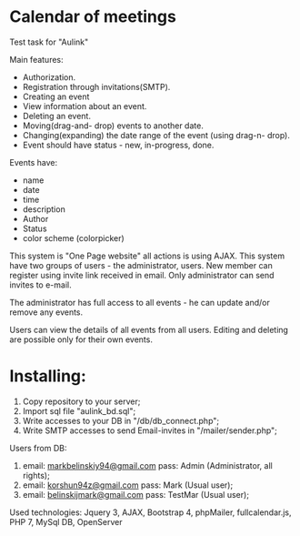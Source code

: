 # Calendar of meetings

Test task for "Aulink"

Main features:
- Authorization.
- Registration through invitations(SMTP).
- Сreating an event
- View information about an event.
- Deleting an event.
- Moving(drag-and- drop) events to another date.
- Changing(expanding) the date range of the event (using drag-n- drop).
- Event should have status - new, in-progress, done.

Events have:
- name
- date
- time
- description
- Author
- Status
- color scheme (colorpicker)

This system is &quot;One Page website&quot; all actions is using AJAX.
This system have two groups of users - the administrator, users. New member can register using invite link received in email. Only administrator can send invites to e-mail.

The administrator has full access to all events - he can update and/or remove any events.

Users can view the details of all events from all users. Editing and deleting are possible only for their own events.


# Installing:
1. Copy repository to your server;
2. Import sql file "aulink_bd.sql"; 
3. Write accesses to your DB in "/db/db_connect.php";
4. Write SMTP accesses to send Email-invites in "/mailer/sender.php";

Users from DB:
1. email: markbelinskiy94@gmail.com pass: Admin (Administrator, all rights);
2. email: korshun94z@gmail.com pass: Mark (Usual user);
3. email: belinskijmark@gmail.com pass: TestMar (Usual user);

Used technologies: Jquery 3, AJAX, Bootstrap 4, phpMailer, fullcalendar.js, PHP 7, MySql DB, OpenServer
